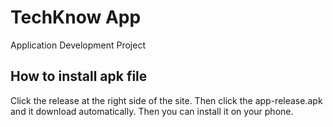 # TechKnow App

Application Development Project

## How to install apk file

Click the release at the right side of the site.
Then click the app-release.apk and it download automatically.
Then you can install it on your phone.
